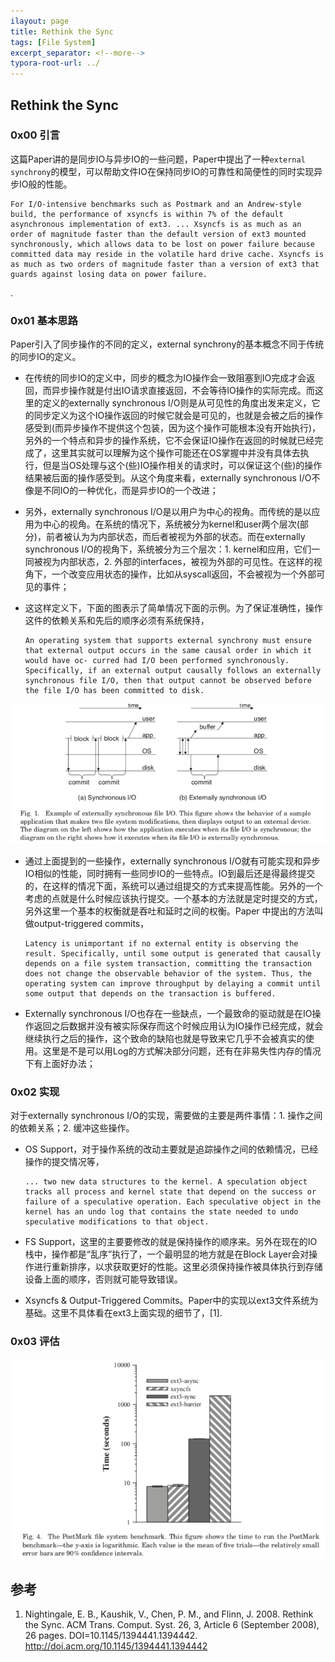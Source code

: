 ```yaml
---
ilayout: page
title: Rethink the Sync
tags: [File System]
excerpt_separator: <!--more-->
typora-root-url: ../
---
```




## Rethink the Sync



### 0x00 引言

  这篇Paper讲的是同步IO与异步IO的一些问题，Paper中提出了一种`external synchrony`的模型，可以帮助文件IO在保持同步IO的可靠性和简便性的同时实现异步IO般的性能。

```
For I/O-intensive benchmarks such as Postmark and an Andrew-style build, the performance of xsyncfs is within 7% of the default asynchronous implementation of ext3. ... Xsyncfs is as much as an order of magnitude faster than the default version of ext3 mounted synchronously, which allows data to be lost on power failure because committed data may reside in the volatile hard drive cache. Xsyncfs is as much as two orders of magnitude faster than a version of ext3 that guards against losing data on power failure.
```

.

### 0x01 基本思路

   Paper引入了同步操作的不同的定义，external synchrony的基本概念不同于传统的同步IO的定义。

* 在传统的同步IO的定义中，同步的概念为IO操作会一致阻塞到IO完成才会返回，而异步操作就是付出IO请求直接返回，不会等待IO操作的实际完成。而这里的定义的externally synchronous I/O则是从可见性的角度出发来定义，它的同步定义为这个IO操作返回的时候它就会是可见的，也就是会被之后的操作感受到(而异步操作不提供这个包装，因为这个操作可能根本没有开始执行)，另外的一个特点和异步的操作系统，它不会保证IO操作在返回的时候就已经完成了，这里其实就可以理解为这个操作可能还在OS掌握中并没有具体去执行，但是当OS处理与这个(些)IO操作相关的请求时，可以保证这个(些)的操作结果被后面的操作感受到。从这个角度来看，externally synchronous I/O不像是不同IO的一种优化，而是异步IO的一个改进；

*  另外，externally synchronous I/O是以用户为中心的视角。而传统的是以应用为中心的视角。在系统的情况下，系统被分为kernel和user两个层次(部分)，前者被认为为内部状态，而后者被视为外部的状态。而在externally synchronous I/O的视角下，系统被分为三个层次：1. kernel和应用，它们一同被视为内部状态，2. 外部的interfaces，被视为外部的可见性。在这样的视角下，一个改变应用状态的操作，比如从syscall返回，不会被视为一个外部可见的事件；

* 这这样定义下，下面的图表示了简单情况下面的示例。为了保证准确性，操作这件的依赖关系和先后的顺序必须有系统保持，

  ```
  An operating system that supports external synchrony must ensure that external output occurs in the same causal order in which it would have oc- curred had I/O been performed synchronously. Specifically, if an external output causally follows an externally synchronous file I/O, then that output cannot be observed before the file I/O has been committed to disk.
  ```

![esync-concept](/assets/img/esync-concept.png)

* 通过上面提到的一些操作，externally synchronous I/O就有可能实现和异步IO相似的性能，同时拥有一些同步IO的一些特点。IO到最后还是得最终提交的，在这样的情况下面，系统可以通过组提交的方式来提高性能。另外的一个考虑的点就是什么时候应该执行提交。一个基本的方法就是定时提交的方式，另外这里一个基本的权衡就是吞吐和延时之间的权衡。Paper 中提出的方法叫做output-triggered commits，

  ```
  Latency is unimportant if no external entity is observing the result. Specifically, until some output is generated that causally depends on a file system transaction, committing the transaction does not change the observable behavior of the system. Thus, the operating system can improve throughput by delaying a commit until some output that depends on the transaction is buffered.
  ```

* Externally synchronous I/O也存在一些缺点，一个最致命的驱动就是在IO操作返回之后数据并没有被实际保存而这个时候应用认为IO操作已经完成，就会继续执行之后的操作，这个致命的缺陷也就是导致来它几乎不会被真实的使用。这里是不是可以用Log的方式解决部分问题，还有在非易失性内存的情况下有上面好办法；



### 0x02 实现

  对于externally synchronous I/O的实现，需要做的主要是两件事情：1. 操作之间的依赖关系；2. 缓冲这些操作。

* OS Support，对于操作系统的改动主要就是追踪操作之间的依赖情况，已经操作的提交情况等，

  ```
  ... two new data structures to the kernel. A speculation object tracks all process and kernel state that depend on the success or failure of a speculative operation. Each speculative object in the kernel has an undo log that contains the state needed to undo speculative modifications to that object. 
  ```

* FS Support，这里的主要要修改的就是保持操作的顺序来。另外在现在的IO栈中，操作都是“乱序”执行了，一个最明显的地方就是在Block Layer会对操作进行重新排序，以求获取更好的性能。这里必须保持操作被具体执行到存储设备上面的顺序，否则就可能导致错误。
* Xsyncfs & Output-Triggered Commits。Paper中的实现以ext3文件系统为基础。这里不具体看在ext3上面实现的细节了，[1].



### 0x03 评估

 ![esync-perf](/assets/img/esync-perf.png)



## 参考

1. Nightingale, E. B., Kaushik, V., Chen, P. M., and Flinn, J. 2008. Rethink the Sync. ACM Trans. Comput. Syst. 26, 3, Article 6 (September 2008), 26 pages. DOI=10.1145/1394441.1394442. http://doi.acm.org/10.1145/1394441.1394442

